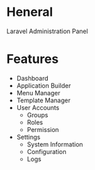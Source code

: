 # Heneral
Laravel Administration Panel

# Features
* Dashboard
* Application Builder
* Menu Manager
* Template Manager
* User Accounts
  * Groups
  * Roles
  * Permission
* Settings
  * System Information
  * Configuration
  * Logs 
